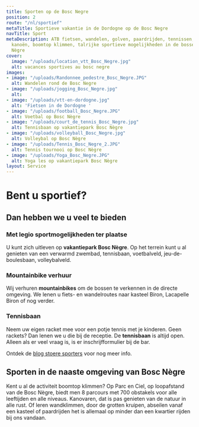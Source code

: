 ```yaml
---
title: Sporten op de Bosc Negre
position: 2
route: "/nl/sportief"
metaTitle: Sportieve vakantie in de Dordogne op de Bosc Negre
navTitle: Sport
metaDescription: ATB fietsen, wandelen, golven, paardrijden, tennissen, bergbeklimmen,
  kanoën, boomtop klimmen, talrijke sportieve mogelijkheden in de bossen rond Bosc
  Nègre
cover:
  image: "/uploads/location_vtt_Bosc_Negre.jpg"
  alt: vacances sportives au bosc negre
images:
- image: "/uploads/Randonnee_pedestre_Bosc_Negre.JPG"
  alt: Wandelen rond de Bosc Negre
- image: "/uploads/jogging_Bosc_Negre.jpg"
  alt: 
- image: "/uploads/vtt-en-dordogne.jpg"
  alt: 'Fietsen in de Dordogne '
- image: "/uploads/football_Bosc_Negre.JPG"
  alt: Voetbal op Bosc Nègre
- image: "/uploads/court_de_tennis_Bosc_Negre.jpg"
  alt: Tennisbaan op vakantiepark Bosc Nègre
- image: "/uploads/volleyball_Bosc_Negre.jpg"
  alt: Volleybal op Bosc Nègre
- image: "/uploads/Tennis_Bosc_Negre_2.JPG"
  alt: Tennis tournooi op Bosc Nègre
- image: "/uploads/Yoga_Bosc_Negre.JPG"
  alt: Yoga les op vakantiepark Bosc Nègre
layout: Service
---
```


# Bent u sportief?

## Dan hebben we u veel te bieden

### Met legio sportmogelijkheden ter plaatse

U kunt zich uitleven op **vakantiepark Bosc Nègre**. Op het terrein kunt u al genieten van een verwarmd zwembad, tennisbaan, voetbalveld, jeu-de-boulesbaan, volleybalveld.

### Mountainbike verhuur

Wij verhuren **mountainbikes** om de bossen te verkennen in de directe omgeving. We lenen u fiets- en wandelroutes naar kasteel Biron, Lacapelle Biron of nog verder.

### Tennisbaan

Neem uw eigen racket mee voor een potje tennis met je kinderen. Geen rackets? Dan lenen we u die bij de receptie. De **tennisbaan** is altijd open. Alleen als er veel vraag is, is er inschrijfformulier bij de bar.

Ontdek de [blog stoere sporters](https://www.boscnegre-vacances.com/nl/stoeresporters/) voor nog meer info.

## Sporten in de naaste omgeving van Bosc Nègre

Kent u al de activiteit boomtop klimmen? Op Parc en Ciel, op loopafstand van de Bosc Nègre, biedt men 8 parcours met 700 obstakels voor alle leeftijden en alle niveaus.
Kanovaren, dat is pas genieten van de natuur in alle rust. Of leren wandklimmen, door de grotten kruipen, abseilen vanaf een kasteel of paardrijden het is allemaal op minder dan een kwartier rijden bij ons vandaan.